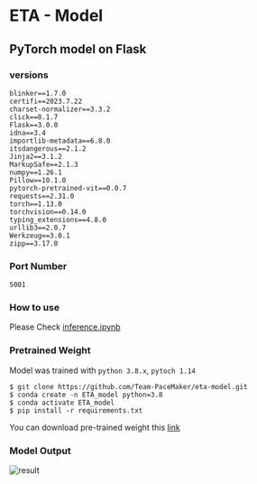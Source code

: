 # ETA - Model

## PyTorch model on Flask

### versions
```
blinker==1.7.0
certifi==2023.7.22
charset-normalizer==3.3.2
click==8.1.7
Flask==3.0.0
idna==3.4
importlib-metadata==6.8.0
itsdangerous==2.1.2
Jinja2==3.1.2
MarkupSafe==2.1.3
numpy==1.26.1
Pillow==10.1.0
pytorch-pretrained-vit==0.0.7
requests==2.31.0
torch==1.13.0
torchvision==0.14.0
typing_extensions==4.8.0
urllib3==2.0.7
Werkzeug==3.0.1
zipp==3.17.0
```

### Port Number
`5001`

### How to use
Please Check [inference.ipynb](./inference.ipynb)

### Pretrained Weight

Model was trained with `python 3.8.x`, `pytoch 1.14`

```
$ git clone https://github.com/Team-PaceMaker/eta-model.git
$ conda create -n ETA_model python=3.8
$ conda activate ETA_model
$ pip install -r requirements.txt 
```

You can download pre-trained weight this [link](https://drive.google.com/file/d/1vbggo2VEdDI-L5q8aGCn3408sLTSYr3X/view?usp=drive_link)

### Model Output
![result](./img/output.gif)
